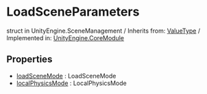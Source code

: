 # LoadSceneParameters
struct in UnityEngine.SceneManagement
 / Inherits from: <a href="https://docs.unity3d.com/6000.0/Documentation/ScriptReference/ValueType.html">ValueType</a> / Implemented in: <a href="https://docs.unity3d.com/6000.0/Documentation/ScriptReference/UnityEngine.CoreModule.html">UnityEngine.CoreModule</a>

## Properties
- <a href="https://docs.unity3d.com/6000.0/Documentation/ScriptReference/LoadSceneParameters-loadSceneMode.html">loadSceneMode</a> : LoadSceneMode
- <a href="https://docs.unity3d.com/6000.0/Documentation/ScriptReference/LoadSceneParameters-localPhysicsMode.html">localPhysicsMode</a> : LocalPhysicsMode
